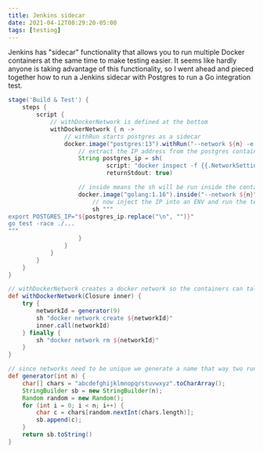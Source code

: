 ```yaml
---
title: Jenkins sidecar
date: 2021-04-12T08:29:20-05:00
tags: [testing]
---
```


Jenkins has "sidecar" functionality that allows you to run multiple Docker containers at the same time to make testing easier. It seems like hardly anyone is taking advantage of this functionality, so I went ahead and pieced together how to run a Jenkins sidecar with Postgres to run a Go integration test.


<!--more-->


```groovy
stage('Build & Test') {
    steps {
        script {
            // withDockerNetwork is defined at the bottom
            withDockerNetwork { n ->
                // withRun starts postgres as a sidecar
                docker.image("postgres:13").withRun("--network ${n} -e POSTGRES_HOST_AUTH_METHOD=trust -e POSTGRES_USER=root -p 5432:5432") { c ->
                    // extract the IP address from the postgres container
                    String postgres_ip = sh(
                            script: "docker inspect -f {{.NetworkSettings.Networks.${n}.IPAddress}} ${c.id}",
                            returnStdout: true)

                    // inside means the sh will be run inside the container
                    docker.image("golang:1.16").inside("--network ${n}") {
                        // now inject the IP into an ENV and run the tests
                        sh """
export POSTGRES_IP="${postgres_ip.replace("\n", "")}"
go test -race ./...
"""
                    }
                }
            }
        }
    }
}

// withDockerNetwork creates a docker network so the containers can talk to eachother
def withDockerNetwork(Closure inner) {
    try {
        networkId = generator(9)
        sh "docker network create ${networkId}"
        inner.call(networkId)
    } finally {
        sh "docker network rm ${networkId}"
    }
}

// since networks need to be unique we generate a name that way two runs can be in parallel
def generator(int n) {
    char[] chars = "abcdefghijklmnopqrstuvwxyz".toCharArray();
    StringBuilder sb = new StringBuilder(n);
    Random random = new Random();
    for (int i = 0; i < n; i++) {
        char c = chars[random.nextInt(chars.length)];
        sb.append(c);
    }
    return sb.toString()
}

```
